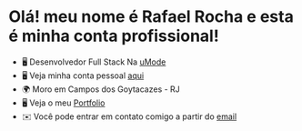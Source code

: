 Olá! meu nome é Rafael Rocha e esta é minha conta profissional!
===================================

- 🖥️ Desenvolvedor Full Stack Na [uMode](https://www.umode.com.br)
- 🖥️ Veja minha conta pessoal [aqui](https://github.com/RafaelRRhocha)
- 🌍 Moro em Campos dos Goytacazes - RJ
- 🖥️ Veja o meu [Portfolio](https://rrocha.tech/)
- ✉️ Você pode entrar em contato comigo a partir do [email](mailto:1rafaelrocha2@gmail.com)
